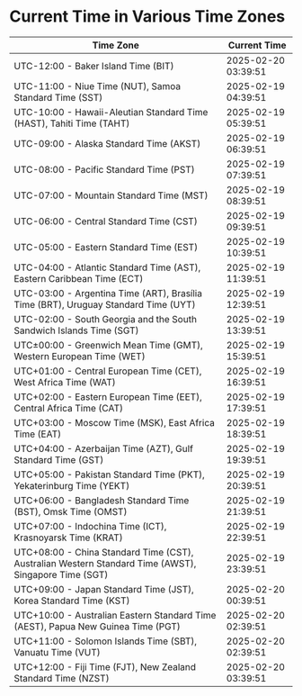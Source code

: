 # Current Time in Various Time Zones

| Time Zone | Current Time |
|-----------|--------------|
| UTC-12:00 - Baker Island Time (BIT) | 2025-02-20 03:39:51 |
| UTC-11:00 - Niue Time (NUT), Samoa Standard Time (SST) | 2025-02-19 04:39:51 |
| UTC-10:00 - Hawaii-Aleutian Standard Time (HAST), Tahiti Time (TAHT) | 2025-02-19 05:39:51 |
| UTC-09:00 - Alaska Standard Time (AKST) | 2025-02-19 06:39:51 |
| UTC-08:00 - Pacific Standard Time (PST) | 2025-02-19 07:39:51 |
| UTC-07:00 - Mountain Standard Time (MST) | 2025-02-19 08:39:51 |
| UTC-06:00 - Central Standard Time (CST) | 2025-02-19 09:39:51 |
| UTC-05:00 - Eastern Standard Time (EST) | 2025-02-19 10:39:51 |
| UTC-04:00 - Atlantic Standard Time (AST), Eastern Caribbean Time (ECT) | 2025-02-19 11:39:51 |
| UTC-03:00 - Argentina Time (ART), Brasília Time (BRT), Uruguay Standard Time (UYT) | 2025-02-19 12:39:51 |
| UTC-02:00 - South Georgia and the South Sandwich Islands Time (SGT) | 2025-02-19 13:39:51 |
| UTC±00:00 - Greenwich Mean Time (GMT), Western European Time (WET) | 2025-02-19 15:39:51 |
| UTC+01:00 - Central European Time (CET), West Africa Time (WAT) | 2025-02-19 16:39:51 |
| UTC+02:00 - Eastern European Time (EET), Central Africa Time (CAT) | 2025-02-19 17:39:51 |
| UTC+03:00 - Moscow Time (MSK), East Africa Time (EAT) | 2025-02-19 18:39:51 |
| UTC+04:00 - Azerbaijan Time (AZT), Gulf Standard Time (GST) | 2025-02-19 19:39:51 |
| UTC+05:00 - Pakistan Standard Time (PKT), Yekaterinburg Time (YEKT) | 2025-02-19 20:39:51 |
| UTC+06:00 - Bangladesh Standard Time (BST), Omsk Time (OMST) | 2025-02-19 21:39:51 |
| UTC+07:00 - Indochina Time (ICT), Krasnoyarsk Time (KRAT) | 2025-02-19 22:39:51 |
| UTC+08:00 - China Standard Time (CST), Australian Western Standard Time (AWST), Singapore Time (SGT) | 2025-02-19 23:39:51 |
| UTC+09:00 - Japan Standard Time (JST), Korea Standard Time (KST) | 2025-02-20 00:39:51 |
| UTC+10:00 - Australian Eastern Standard Time (AEST), Papua New Guinea Time (PGT) | 2025-02-20 02:39:51 |
| UTC+11:00 - Solomon Islands Time (SBT), Vanuatu Time (VUT) | 2025-02-20 02:39:51 |
| UTC+12:00 - Fiji Time (FJT), New Zealand Standard Time (NZST) | 2025-02-20 03:39:51 |
